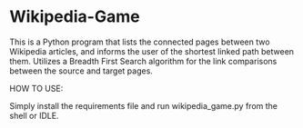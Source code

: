 # Wikipedia-Game
This is a Python program that lists the connected pages between two Wikipedia articles, 
and informs the user of the shortest linked path between them. Utilizes a Breadth First Search algorithm
for the link comparisons between the source and target pages.

HOW TO USE:

Simply install the requirements file and run wikipedia_game.py from the shell or IDLE.
